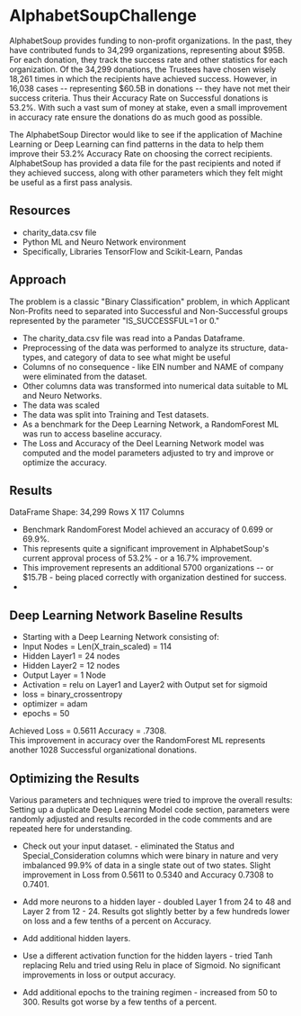 # AlphabetSoupChallenge

AlphabetSoup provides funding to non-profit organizations. In the past, they have contributed funds to 34,299 organizations, representing about $95B. For each donation, they track the success rate and other statistics for each organization. Of the 34,299 donations, the Trustees have chosen wisely 18,261 times in which the recipients have achieved success. However, in 16,038 cases -- representing $60.5B in donations -- they have not met their success criteria. Thus their Accuracy Rate on Successful donations is 53.2%. With such a vast sum of money at stake, even a small improvement in accuracy rate ensure the donations do as much good as possible.  

The AlphabetSoup Director would like to see if the application of Machine Learning or Deep Learning can find patterns in the data to help them improve their 53.2% Accuracy Rate on choosing the correct recipients. AlphabetSoup has provided a data file for the past recipients and noted if they achieved success, along with other parameters which they felt might be useful as a first pass analysis. 

## Resources 
* charity_data.csv file
* Python ML and Neuro Network environment
* Specifically, Libraries TensorFlow and Scikit-Learn, Pandas

## Approach
The problem is a classic "Binary Classification" problem, in which Applicant Non-Profits need to separated into Successful and Non-Successful groups represented by the parameter "IS_SUCCESSFUL=1 or 0." 

* The charity_data.csv file was read into a Pandas Dataframe. 
* Preprocessing of the data was performed to analyze its structure, data-types, and category of data to see what might be useful
* Columns of no consequence - like EIN number and NAME of company were eliminated from the dataset. 
* Other columns data was transformed into numerical data suitable to ML and Neuro Networks. 
* The data was scaled 
* The data was split into Training and Test datasets. 
* As a benchmark for the Deep Learning Network, a RandomForest ML was run to access baseline accuracy. 
* The Loss and Accuracy of the Deel Learning Network model was computed and the model parameters adjusted to try and improve or optimize the accuracy.

## Results

DataFrame Shape: 34,299 Rows X 117 Columns

* Benchmark RandomForest Model achieved an accuracy of 0.699 or 69.9%. 
* This represents quite a significant improvement in AlphabetSoup's current approval process of 53.2% - or a 16.7% improvement.
* This improvement represents an additional 5700 organizations -- or $15.7B - being placed correctly with organization destined for success. 
* 
## Deep Learning Network Baseline Results
* Starting with a Deep Learning Network consisting of:
* Input Nodes = Len(X_train_scaled) = 114
* Hidden Layer1 = 24 nodes
* Hidden Layer2 = 12 nodes
* Output Layer = 1 Node
* Activation = relu on Layer1 and Layer2 with Output set for sigmoid
* loss = binary_crossentropy
* optimizer = adam
* epochs = 50 

Achieved Loss = 0.5611  Accuracy = .7308.  
This improvement in accuracy over the RandomForest ML represents another 1028 Successful organizational donations. 

## Optimizing the Results
Various parameters and techniques were tried to improve the overall results: Setting up a duplicate Deep Learning Model code section, parameters were randomly adjusted and results recorded in the code comments and are repeated here for understanding. 

* Check out your input dataset. - eliminated the Status and Special_Consideration columns which were binary in nature and very imbalanced 99.9% of data in a single state out of two states. Slight improvement in Loss from 0.5611 to 0.5340 and Accuracy 0.7308 to 0.7401. 

* Add more neurons to a hidden layer - doubled Layer 1 from 24 to 48 and Layer 2 from 12 - 24. Results got slightly better by a few hundreds lower on loss and a few tenths of a percent on Accuracy.  
* Add additional hidden layers.

* Use a different activation function for the hidden layers - tried Tanh replacing Relu and tried using Relu in place of Sigmoid. No significant improvements in loss or output accuracy.

* Add additional epochs to the training regimen - increased from 50 to 300. Results got worse by a few tenths of a percent. 

